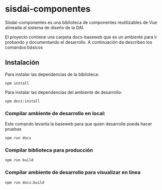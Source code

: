 # sisdai-componentes

Sisdai-componentes es una biblioteca de componentes reutilizables de Vue alineada al sistema de diseño de la DAI.

El proyecto contiene una carpeta docs-baseweb que es un ambiente para ir probando y documentando el desarrollo. A continuación de describen los comandos básicos

## Instalación

Para instalar las dependencias de la biblioteca:

```
npm install
```

Para instalar las dependencias del ambiente de desarrollo:

```
npm docs:install
```

### Compilar ambiente de desarrollo en local:

Este comando levanta la baseweb para que quien desarrolle pueda hacer pruebas

```
npm run docs
```

### Compilar biblioteca para producción

```
npm run build
```

### Compilar ambiente de desarrollo para visualizar en línea

```
npm run docs:build
```
